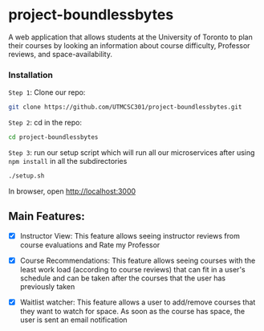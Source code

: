# project-boundlessbytes
A web application that allows students at the University of Toronto to plan their courses by looking an information about course difficulty,
Professor reviews, and space-availability.

### Installation

`Step 1`: Clone our repo:

```bash
git clone https://github.com/UTMCSC301/project-boundlessbytes.git
```

`Step 2`: cd in the repo:

```bash
cd project-boundlessbytes
```

`Step 3`: run our setup script which will run all our microservices after using `npm install` in all the subdirectories

```bash
./setup.sh
```

In browser, open [http://localhost:3000](http://localhost:3000)

## Main Features:

- [x] Instructor View: This feature allows seeing instructor reviews from course evaluations and Rate my Professor
- [x] Course Recommendations: This feature allows seeing courses with the least work load (according to course reviews) that can fit in a
user's schedule and can be taken after the courses that the user has previously taken
- [x] Waitlist watcher: This feature allows a user to add/remove courses that they want to watch for space. As soon as the course has space,
the user is sent an email notification


